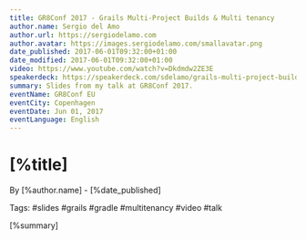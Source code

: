```yaml
---
title: GR8Conf 2017 - Grails Multi-Project Builds & Multi tenancy
author.name: Sergio del Amo
author.url: https://sergiodelamo.com
author.avatar: https://images.sergiodelamo.com/smallavatar.png 
date_published: 2017-06-01T09:32:00+01:00
date_modified: 2017-06-01T09:32:00+01:00
video: https://www.youtube.com/watch?v=Dkdmdw2ZE3E
speakerdeck: https://speakerdeck.com/sdelamo/grails-multi-project-builds-multitenancy
summary: Slides from my talk at GR8Conf 2017.
eventName: GR8Conf EU
eventCity: Copenhagen
eventDate: Jun 01, 2017
eventLanguage: English
---
```


# [%title]

By [%author.name] - [%date_published]

Tags: #slides #grails #gradle #multitenancy #video #talk

[%summary]

<script async class="speakerdeck-embed" data-id="a411f0ecdbd14de1b7ac00b4074c1c79" data-ratio="1.77777777777778" src="//speakerdeck.com/assets/embed.js"></script>
